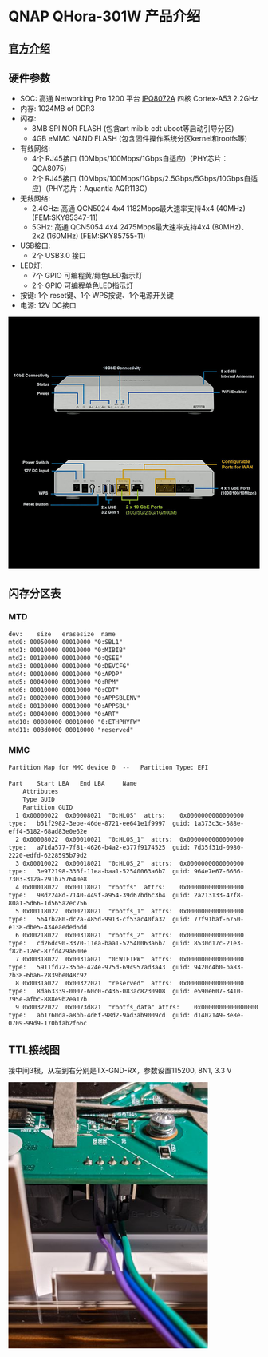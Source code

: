 # QNAP QHora-301W 产品介绍

## [官方介绍](https://www.qnap.com/zh-cn/product/qhora-301w)

## 硬件参数
- SOC: 高通 Networking Pro 1200 平台 [IPQ8072A](pic/IPQ8072A.jpg) 四核 Cortex-A53 2.2GHz
- 内存: 1024MB of DDR3
- 闪存: 
  - 8MB SPI NOR FLASH (包含art mibib cdt uboot等启动引导分区)
  - 4GB eMMC NAND FLASH (包含固件操作系统分区kernel和rootfs等)
- 有线网络: 
  - 4个 RJ45接口 (10Mbps/100Mbps/1Gbps自适应)（PHY芯片：QCA8075）
  - 2个 RJ45接口 (10Mbps/100Mbps/1Gbps/2.5Gbps/5Gbps/10Gbps自适应)（PHY芯片：Aquantia AQR113C）
- 无线网络:
  - 2.4GHz: 高通 QCN5024 4x4 1182Mbps最大速率支持4x4 (40MHz) (FEM:SKY85347-11)
  - 5GHz: 高通 QCN5054 4x4 2475Mbps最大速率支持4x4 (80MHz)、2x2 (160MHz) (FEM:SKY85755-11)
- USB接口:
  - 2个 USB3.0 接口
- LED灯:
  - 7个 GPIO 可编程黄/绿色LED指示灯
  - 2个 GPIO 可编程单色LED指示灯
- 按键: 1个 reset键、1个 WPS按键、1个电源开关键
- 电源: 12V DC接口

![TTL接线图](pic/301w.jpg)

## 闪存分区表

### MTD

```
dev:    size   erasesize  name
mtd0: 00050000 00010000 "0:SBL1"
mtd1: 00010000 00010000 "0:MIBIB"
mtd2: 00180000 00010000 "0:QSEE"
mtd3: 00010000 00010000 "0:DEVCFG"
mtd4: 00010000 00010000 "0:APDP"
mtd5: 00040000 00010000 "0:RPM"
mtd6: 00010000 00010000 "0:CDT"
mtd7: 00020000 00010000 "0:APPSBLENV"
mtd8: 00100000 00010000 "0:APPSBL"
mtd9: 00040000 00010000 "0:ART"
mtd10: 00080000 00010000 "0:ETHPHYFW"
mtd11: 003d0000 00010000 "reserved"
```

### MMC

```
Partition Map for MMC device 0  --   Partition Type: EFI

Part	Start LBA	End LBA		Name
	Attributes
	Type GUID
	Partition GUID
  1	0x00000022	0x00008021	"0:HLOS"  attrs:	0x0000000000000000  type:	b51f2982-3ebe-46de-8721-ee641e1f9997  guid:	1a373c3c-588e-eff4-5182-68ad83e0e62e
  2	0x00008022	0x00010021	"0:HLOS_1"  attrs:	0x0000000000000000  type:	a71da577-7f81-4626-b4a2-e377f9174525  guid:	7d35f31d-0980-2220-edfd-6228595b79d2
  3	0x00010022	0x00018021	"0:HLOS_2"  attrs:	0x0000000000000000  type:	3e972198-336f-11ea-baa1-52540063a6b7  guid:	964e7e67-6666-7303-312a-291b757640e8
  4	0x00018022	0x00118021	"rootfs"  attrs:	0x0000000000000000  type:	98d2248d-7140-449f-a954-39d67bd6c3b4  guid:	2a213133-47f8-80a1-5d66-1d565a2ec756
  5	0x00118022	0x00218021	"rootfs_1"  attrs:	0x0000000000000000  type:	5647b280-dc2a-485d-9913-cf53ac40fa32  guid:	77f91baf-6750-e138-dbe5-434eaeded6dd
  6	0x00218022	0x00318021	"rootfs_2"  attrs:	0x0000000000000000  type:	cd26dc90-3370-11ea-baa1-52540063a6b7  guid:	8530d17c-21e3-f82b-12ec-87fd429a600e
  7	0x00318022	0x0031a021	"0:WIFIFW"  attrs:	0x0000000000000000  type:	5911fd72-35be-424e-975d-69c957ad3a43  guid:	9420c4b0-ba83-2b38-6ba6-2839be048c92
  8	0x0031a022	0x00322021	"reserved"  attrs:	0x0000000000000000  type:	8da63339-0007-60c0-c436-083ac8230908  guid:	e590e607-3410-795e-afbc-888e9b2ea17b
  9	0x00322022	0x0073d821	"rootfs_data" attrs:	0x0000000000000000  type:	ab1760da-a8bb-4d6f-98d2-9ad3ab9009cd  guid:	d1402149-3e8e-0709-99d9-170bfab2f66c
```

## TTL接线图

接中间3根，从左到右分别是TX-GND-RX，参数设置115200, 8N1, 3.3 V

![TTL接线图](pic/ttl_pins.jpg)

